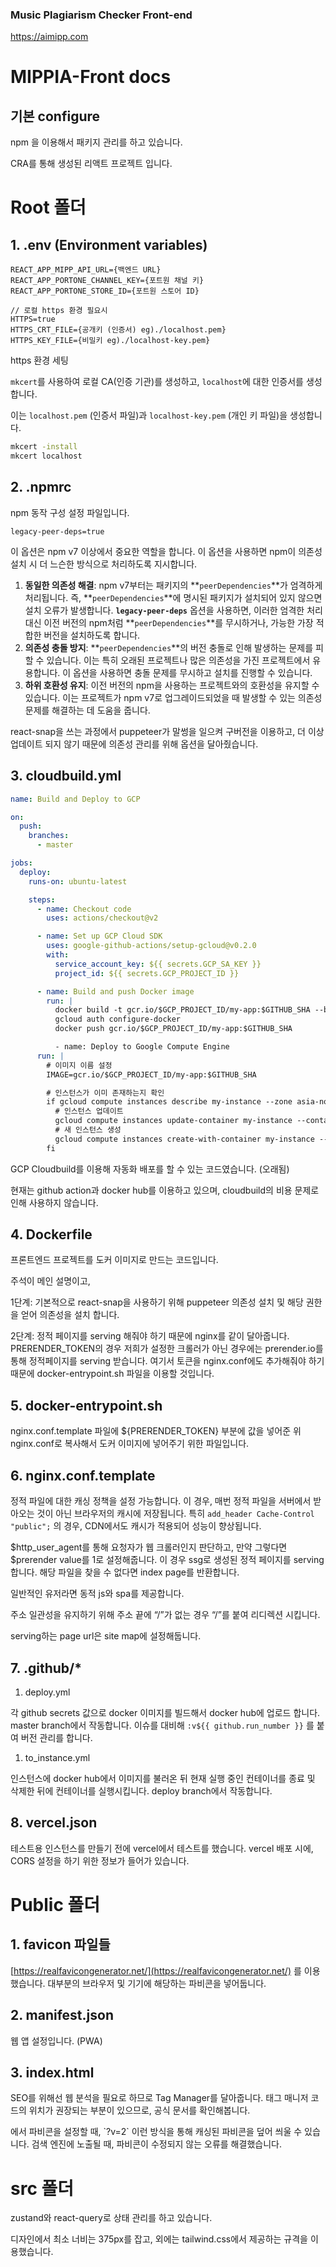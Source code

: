 ### Music Plagiarism Checker Front-end

https://aimipp.com



# MIPPIA-Front docs

## 기본 configure

npm 을 이용해서 패키지 관리를 하고 있습니다.

CRA를 통해 생성된 리액트 프로젝트 입니다.

# Root 폴더

## 1. .env (Environment variables)

```
REACT_APP_MIPP_API_URL={백엔드 URL}
REACT_APP_PORTONE_CHANNEL_KEY={포트원 채널 키}
REACT_APP_PORTONE_STORE_ID={포트원 스토어 ID}

// 로컬 https 환경 필요시 
HTTPS=true
HTTPS_CRT_FILE={공개키 (인증서) eg)./localhost.pem}
HTTPS_KEY_FILE={비밀키 eg)./localhost-key.pem}

```

https 환경 세팅

`mkcert`를 사용하여 로컬 CA(인증 기관)를 생성하고, `localhost`에 대한 인증서를 생성합니다.

이는 `localhost.pem` (인증서 파일)과 `localhost-key.pem` (개인 키 파일)을 생성합니다.

```bash
mkcert -install
mkcert localhost
```

## 2. .npmrc

npm 동작 구성 설정 파일입니다.

```
legacy-peer-deps=true
```

이 옵션은 npm v7 이상에서 중요한 역할을 합니다. 이 옵션을 사용하면 npm이 의존성 설치 시 더 느슨한 방식으로 처리하도록 지시합니다.

1. **동일한 의존성 해결**: npm v7부터는 패키지의 **`peerDependencies`**가 엄격하게 처리됩니다. 즉, **`peerDependencies`**에 명시된 패키지가 설치되어 있지 않으면 설치 오류가 발생합니다. **`legacy-peer-deps`** 옵션을 사용하면, 이러한 엄격한 처리 대신 이전 버전의 npm처럼 **`peerDependencies`**를 무시하거나, 가능한 가장 적합한 버전을 설치하도록 합니다.
2. **의존성 충돌 방지**: **`peerDependencies`**의 버전 충돌로 인해 발생하는 문제를 피할 수 있습니다. 이는 특히 오래된 프로젝트나 많은 의존성을 가진 프로젝트에서 유용합니다. 이 옵션을 사용하면 충돌 문제를 무시하고 설치를 진행할 수 있습니다.
3. **하위 호환성 유지**: 이전 버전의 npm을 사용하는 프로젝트와의 호환성을 유지할 수 있습니다. 이는 프로젝트가 npm v7로 업그레이드되었을 때 발생할 수 있는 의존성 문제를 해결하는 데 도움을 줍니다.

react-snap을 쓰는 과정에서 puppeteer가 말썽을 일으켜 구버전을 이용하고, 더 이상 업데이트 되지 않기 때문에 의존성 관리를 위해 옵션을 달아줬습니다.

## 3. cloudbuild.yml

```yaml
name: Build and Deploy to GCP

on:
  push:
    branches:
      - master

jobs:
  deploy:
    runs-on: ubuntu-latest

    steps:
      - name: Checkout code
        uses: actions/checkout@v2

      - name: Set up GCP Cloud SDK
        uses: google-github-actions/setup-gcloud@v0.2.0
        with:
          service_account_key: ${{ secrets.GCP_SA_KEY }}
          project_id: ${{ secrets.GCP_PROJECT_ID }}

      - name: Build and push Docker image
        run: |
          docker build -t gcr.io/$GCP_PROJECT_ID/my-app:$GITHUB_SHA --build-arg REACT_APP_MIPP_API_URL=${{ secrets.REACT_APP_MIPP_API_URL }} --build-arg REACT_APP_GOOGLE_CLIENT_ID=${{ secrets.REACT_APP_GOOGLE_CLIENT_ID }} .
          gcloud auth configure-docker
          docker push gcr.io/$GCP_PROJECT_ID/my-app:$GITHUB_SHA

          - name: Deploy to Google Compute Engine
      run: |
        # 이미지 이름 설정
        IMAGE=gcr.io/$GCP_PROJECT_ID/my-app:$GITHUB_SHA

        # 인스턴스가 이미 존재하는지 확인
        if gcloud compute instances describe my-instance --zone asia-northeast3-c 2>/dev/null; then
          # 인스턴스 업데이트
          gcloud compute instances update-container my-instance --container-image $IMAGE --zone asia-northeast3-c
          # 새 인스턴스 생성
          gcloud compute instances create-with-container my-instance --container-image $IMAGE --zone asia-northeast3-c
        fi

```

GCP Cloudbuild를 이용해 자동화 배포를 할 수 있는 코드였습니다. (오래됨)

현재는 github action과 docker hub를 이용하고 있으며, cloudbuild의 비용 문제로 인해 사용하지 않습니다.

## 4. Dockerfile

프론트엔드 프로젝트를 도커 이미지로 만드는 코드입니다.

주석이 메인 설명이고, 

1단계: 기본적으로 react-snap을 사용하기 위해 puppeteer 의존성 설치 및 해당 권한을 얻어 의존성을 설치 합니다.

2단계: 정적 페이지를 serving 해줘야 하기 때문에 nginx를 같이 달아줍니다. PRERENDER_TOKEN의 경우 저희가 설정한 크롤러가 아닌 경우에는 prerender.io를 통해 정적페이지를 serving 받습니다. 여기서 토큰을 nginx.conf에도 추가해줘야 하기 때문에 docker-entrypoint.sh 파일을 이용할 것입니다.

## 5. docker-entrypoint.sh

nginx.conf.template 파일에 ${PRERENDER_TOKEN} 부분에 값을 넣어준 위 nginx.conf로 복사해서 도커 이미지에 넣어주기 위한 파일입니다.

## 6. nginx.conf.template

정적 파일에 대한 캐싱 정책을 설정 가능합니다. 이 경우, 매번 정적 파일을 서버에서 받아오는 것이 아닌 브라우저의 캐시에 저장됩니다. 특히 `add_header Cache-Control "public";` 의 경우, CDN에서도 캐시가 적용되어 성능이 향상됩니다.

$http_user_agent를 통해 요청자가 웹 크롤러인지 판단하고, 만약 그렇다면 $prerender value를 1로 설정해줍니다. 이 경우 ssg로 생성된 정적 페이지를 serving합니다. 해당 파일을 찾을 수 없다면 index page를 반환합니다.

일반적인 유저라면 동적 js와 spa를 제공합니다.

주소 일관성을 유지하기 위해 주소 끝에 “/”가 없는 경우 “/”를 붙여 리디렉션 시킵니다.

serving하는 page url은 site map에 설정해둡니다.

## 7. .github/*

1. deploy.yml

각 github secrets 값으로 docker 이미지를 빌드해서 docker hub에 업로드 합니다. master branch에서 작동합니다. 이슈를 대비해 `:v${{ github.run_number }}` 를 붙여 버전 관리를 합니다.

1. to_instance.yml

인스턴스에 docker hub에서 이미지를 불러온 뒤 현재 실행 중인 컨테이너를 종료 및 삭제한 뒤에 컨테이너를 실행시킵니다. deploy branch에서 작동합니다.

## 8. vercel.json

테스트용 인스턴스를 만들기 전에 vercel에서 테스트를 했습니다. vercel 배포 시에, CORS 설정을 하기 위한 정보가 들어가 있습니다.

# Public 폴더

## 1. favicon 파일들

[https://realfavicongenerator.net/](https://realfavicongenerator.net/) 를 이용했습니다. 대부분의 브라우저 및 기기에 해당하는 파비콘을 넣어둡니다.

## 2. manifest.json

웹 앱 설정입니다. (PWA)

## 3. index.html

SEO를 위해선 웹 분석을 필요로 하므로 Tag Manager를 달아줍니다. 태그 매니저 코드의 위치가 권장되는 부분이 있으므로, 공식 문서를 확인해봅니다.

<link> 에서 파비콘을 설정할 때, `?v=2` 이런 방식을 통해 캐싱된 파비콘을 덮어 씌울 수 있습니다. 검색 엔진에 노출될 때, 파비콘이 수정되지 않는 오류를 해결했습니다.

# src 폴더

zustand와 react-query로 상태 관리를 하고 있습니다.

디자인에서 최소 너비는 375px를 잡고, 외에는 tailwind.css에서 제공하는 규격을 이용했습니다.

